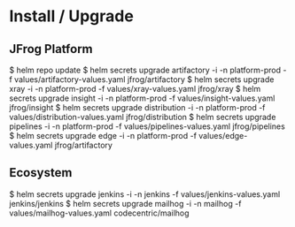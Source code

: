 # Install / Upgrade

## JFrog Platform
$ helm repo update
$ helm secrets upgrade artifactory -i -n platform-prod -f values/artifactory-values.yaml jfrog/artifactory
$ helm secrets upgrade xray -i -n platform-prod -f values/xray-values.yaml jfrog/xray
$ helm secrets upgrade insight -i -n platform-prod -f values/insight-values.yaml jfrog/insight
$ helm secrets upgrade distribution -i -n platform-prod -f values/distribution-values.yaml jfrog/distribution
$ helm secrets upgrade pipelines -i -n platform-prod -f values/pipelines-values.yaml jfrog/pipelines
$ helm secrets upgrade edge -i -n platform-prod -f values/edge-values.yaml jfrog/artifactory

## Ecosystem
$ helm secrets upgrade jenkins -i -n jenkins -f values/jenkins-values.yaml jenkins/jenkins
$ helm secrets upgrade mailhog -i -n mailhog -f values/mailhog-values.yaml codecentric/mailhog
